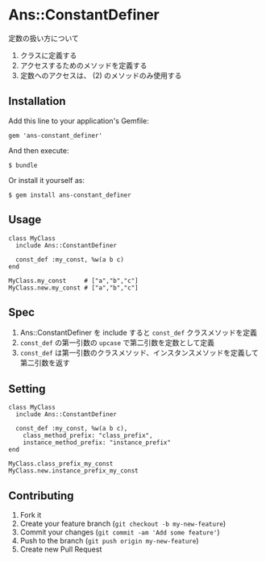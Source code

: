 # Ans::ConstantDefiner

定数の扱い方について

1. クラスに定義する
1. アクセスするためのメソッドを定義する
1. 定数へのアクセスは、 (2) のメソッドのみ使用する

## Installation

Add this line to your application's Gemfile:

    gem 'ans-constant_definer'

And then execute:

    $ bundle

Or install it yourself as:

    $ gem install ans-constant_definer

## Usage

    class MyClass
      include Ans::ConstantDefiner

      const_def :my_const, %w(a b c)
    end

    MyClass.my_const     # ["a","b","c"]
    MyClass.new.my_const # ["a","b","c"]

## Spec

1. Ans::ConstantDefiner を include すると `const_def` クラスメソッドを定義
1. `const_def` の第一引数の `upcase` で第二引数を定数として定義
1. `const_def` は第一引数のクラスメソッド、インスタンスメソッドを定義して第二引数を返す

## Setting

    class MyClass
      include Ans::ConstantDefiner

      const_def :my_const, %w(a b c),
        class_method_prefix: "class_prefix",
        instance_method_prefix: "instance_prefix"
    end

    MyClass.class_prefix_my_const
    MyClass.new.instance_prefix_my_const

## Contributing

1. Fork it
2. Create your feature branch (`git checkout -b my-new-feature`)
3. Commit your changes (`git commit -am 'Add some feature'`)
4. Push to the branch (`git push origin my-new-feature`)
5. Create new Pull Request
